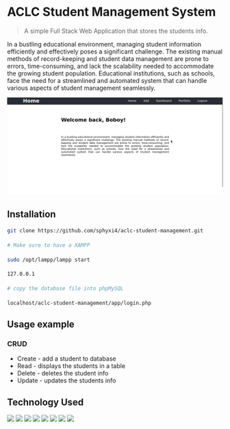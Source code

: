 # ACLC Student Management System

> A simple Full Stack Web Application that stores the students info.

In a bustling educational environment, managing student
information efficiently and effectively poses a significant
challenge. The existing manual methods of record-keeping and
student data management are prone to errors, time-consuming,
and lack the scalability needed to accommodate the growing
student population. Educational institutions, such as
schools, face the need for a streamlined and automated
system that can handle various aspects of student management
seamlessly.

![](./images/Screenshot_2023-12-21_20-26-17.png)

## Installation



``` sh
git clone https://github.com/sphyxi4/aclc-student-management.git

# Make sure to have a XAMPP

sudo /opt/lampp/lampp start

127.0.0.1

# copy the database file into phpMySQL

localhost/aclc-student-management/app/login.php
```




## Usage example

### CRUD
- Create - add a student to database
- Read - displays the students in a table
- Delete - deletes the student info
- Update - updates the students info



## Technology Used

<img src="https://img.shields.io/badge/Linux_Mint-87CF3E?style=for-the-badge&logo=linux-mint&logoColor=white"> <img src="https://img.shields.io/badge/PHP-777BB4?style=for-the-badge&logo=php&logoColor=white"> <img src="https://img.shields.io/badge/HTML5-E34F26?style=for-the-badge&logo=html5&logoColor=white"> <img src="https://img.shields.io/badge/JavaScript-323330?style=for-the-badge&logo=javascript&logoColor=F7DF1E"> <img src="https://img.shields.io/badge/CSS3-1572B6?style=for-the-badge&logo=css3&logoColor=white"> <img src="https://img.shields.io/badge/VSCode-0078D4?style=for-the-badge&logo=visual%20studio%20code&logoColor=white"> <img src="https://img.shields.io/badge/MySQL-005C84?style=for-the-badge&logo=mysql&logoColor=white"> <img src="https://img.shields.io/badge/Xampp-F37623?style=for-the-badge&logo=xampp&logoColor=white"> 

